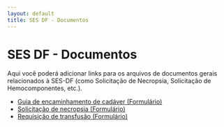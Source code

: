 ```yaml
---
layout: default
title: SES DF - Documentos
---
```


# SES DF - Documentos

Aqui você poderá adicionar links para os arquivos de documentos gerais relacionados à SES-DF (como Solicitação de Necropsia, Solicitação de Hemocomponentes, etc.).

* <a href="/ses-df/documentos/Guia_de_encaminhamento_de_cadáver_formulário.pdf">Guia de encaminhamento de cadáver (Formulário)</a>
* <a href="/ses-df/documentos/Solicitação_de_necropsia_formulário.pdf">Solicitação de necropsia (Formulário)</a>
* <a href="/ses-df/documentos/Requisição de transfusão_V2_Formulário.pdf">Requisição de transfusão (Formulário)</a>
